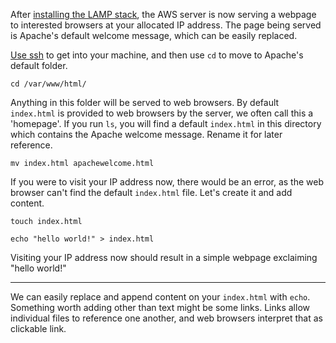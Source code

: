 After [installing the LAMP stack](lampinstall.md), the AWS server is now serving a webpage to interested browsers at your allocated IP address. The page being served is Apache's default welcome message, which can be easily replaced.

[Use ssh](serveraccess.md) to get into your machine, and then use `cd` to move to Apache's default folder.

`cd /var/www/html/`

Anything in this folder will be served to web browsers. By default `index.html` is provided to web browsers by the server, we often call this a 'homepage'. If you run `ls`, you will find a default `index.html` in this directory which contains the Apache welcome message. Rename it for later reference.

`mv index.html apachewelcome.html`

If you were to visit your IP address now, there would be an error, as the web browser can't find the default `index.html` file. Let's create it and add content.

`touch index.html`

`echo "hello world!" > index.html`

Visiting your IP address now should result in a simple webpage exclaiming "hello world!" 

-----

We can easily replace and append content on your `index.html` with `echo`. Something worth adding other than text might be some links. Links allow individual files to reference one another, and web browsers interpret that as clickable link.



